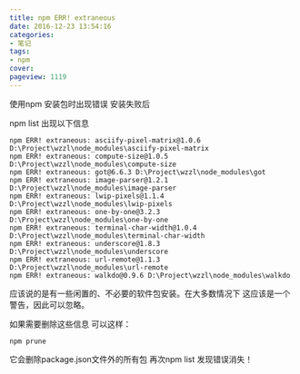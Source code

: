 ```yaml
---
title: npm ERR! extraneous
date: 2016-12-23 13:54:16
categories:
- 笔记
tags:
- npm
cover: 
pageview: 1119
---
```


使用npm 安装包时出现错误 安装失败后

npm list 出现以下信息

```(base)
npm ERR! extraneous: asciify-pixel-matrix@1.0.6 D:\Project\wzzl\node_modules\asciify-pixel-matrix
npm ERR! extraneous: compute-size@1.0.5 D:\Project\wzzl\node_modules\compute-size
npm ERR! extraneous: got@6.6.3 D:\Project\wzzl\node_modules\got
npm ERR! extraneous: image-parser@1.2.1 D:\Project\wzzl\node_modules\image-parser
npm ERR! extraneous: lwip-pixels@1.1.4 D:\Project\wzzl\node_modules\lwip-pixels
npm ERR! extraneous: one-by-one@3.2.3 D:\Project\wzzl\node_modules\one-by-one
npm ERR! extraneous: terminal-char-width@1.0.4 D:\Project\wzzl\node_modules\terminal-char-width
npm ERR! extraneous: underscore@1.8.3 D:\Project\wzzl\node_modules\underscore
npm ERR! extraneous: url-remote@1.1.3 D:\Project\wzzl\node_modules\url-remote
npm ERR! extraneous: walkdo@0.9.6 D:\Project\wzzl\node_modules\walkdo
```

应该说的是有一些闲置的、不必要的软件包安装。在大多数情况下 这应该是一个警告，因此可以忽略。

如果需要删除这些信息 可以这样：

```(base)
npm prune
```

它会删除package.json文件外的所有包 再次npm list 发现错误消失！



